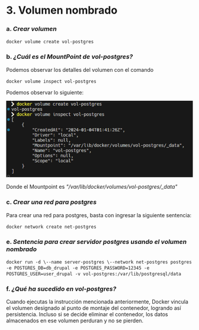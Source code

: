 
# 3.  **Volumen nombrado**


### a.  *Crear volumen*

```
docker volume create vol-postgres
```

### b.  *¿Cuál es el MountPoint de vol-postgres?*

Podemos observar los detalles del volumen con el comando

```
docker volume inspect vol-postgres
```

Podemos observar lo siguiente:

![](./Images/image14.png)

Donde el Mountpoint es *"/var/lib/docker/volumes/vol-postgres/\_data\"*

### c.  *Crear una red para postgres*

Para crear una red para postgres, basta con ingresar la siguiente sentencia:

```
docker network create net-postgres
```

### e.  *Sentencia para crear servidor postgres usando el volumen nombrado*

```
docker run -d \--name server-postgres \--network net-postgres postgres -e POSTGRES_DB=db_drupal -e POSTGRES_PASSWORD=12345 -e POSTGRES_USER=user_drupal -v vol-postgres:/var/lib/postgresql/data
```  

### f.  *¿Qué ha sucedido en vol-postgres?*

Cuando ejecutas la instrucción mencionada anteriormente, Docker vincula el volumen designado al punto de montaje del contenedor, logrando así persistencia. Incluso si se decide eliminar el contenedor, los datos almacenados en ese volumen perduran y no se pierden.